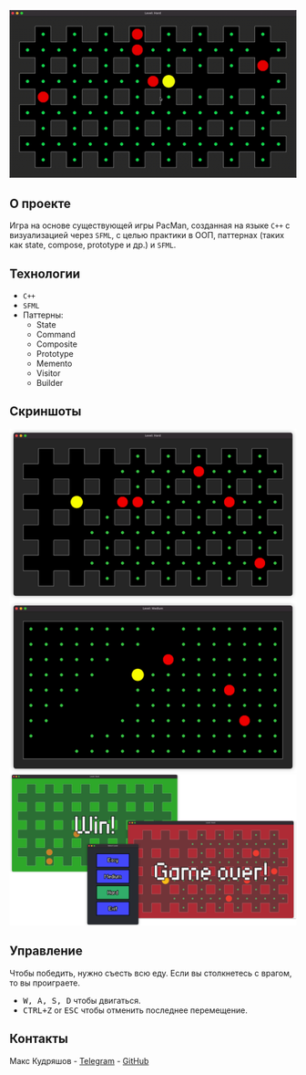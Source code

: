 [//]: # (<p align="center">)

[//]: # (      <img src="https://ww1.logoeps.net/wp-content/uploads/2016/12/pac-man-logo-785x205.png" width="726">)

[//]: # (</p>)

![gif.gif](images/gif.gif)

## О проекте

Игра на основе существующей игры PacMan, созданная на языке `C++` с визуализацией через `SFML`, с целью практики в ООП,
паттернах (таких как
state, compose, prototype и др.) и `SFML`.

## Технологии

- `C++`
- `SFML`
- Паттерны:
    - State
    - Command
    - Composite
    - Prototype
    - Memento
    - Visitor
    - Builder

## Скриншоты

![hard.png](images/hard.png)
![medium.png](images/medium.png)
![game_over.png](images/mix.png)

## Управление

Чтобы победить, нужно съесть всю еду. Если вы столкнетесь с врагом, то вы проиграете.

- <kbd>W, A, S, D</kbd> чтобы двигаться.
- <kbd>CTRL+Z</kbd> or <kbd>ESC</kbd> чтобы отменить последнее перемещение.

## Контакты

Макс Кудряшов - [Telegram](https://t.me/kudrmax) - [GitHub](https://github.com/kudrmax)
